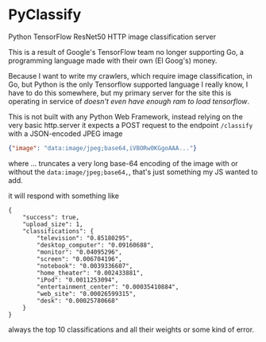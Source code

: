 # PyClassify
Python TensorFlow ResNet50 HTTP image classification server

This is a result of Google's TensorFlow team no longer supporting Go, a programming language made with their own (El Goog's) money.

Because I want to write my crawlers, which require image classification, in Go, but Python is the only Tensorflow supported language I really know, I have to do this somewhere, but my primary server for the site this is operating in service of _doesn't even have enough ram to load tensorflow_.

This is not built with any Python Web Framework, instead relying on the very basic http.server 
it expects a POST request to the endpoint `/classify` with a JSON-encoded JPEG image  

```json
{"image": "data:image/jpeg;base64,iVBORw0KGgoAAA..."}
```

where ... truncates a very long base-64 encoding of the image with or without the `data:image/jpeg;base64,`, that's just something my JS wanted to add.


it will respond with something like 
```
{
    "success": true,
    "upload_size": 1,
    "classifications": {
        "television": "0.85180295",
        "desktop_computer": "0.09160688",
        "monitor": "0.04095296",
        "screen": "0.006704196",
        "notebook": "0.0039336607",
        "home_theater": "0.002433881",
        "iPod": "0.0011253094",
        "entertainment_center": "0.00035410884",
        "web_site": "0.00026599315",
        "desk": "0.00025780668"
    }
}
```

always the top 10 classifications and all their weights or some kind of error.
